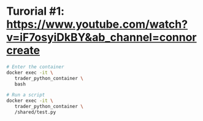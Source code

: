 # Turorial #1: https://www.youtube.com/watch?v=iF7osyiDkBY&ab_channel=connorcreate



```bash
# Enter the container
docker exec -it \
   trader_python_container \
   bash

# Run a script
docker exec -it \
   trader_python_container \
   /shared/test.py

```

```python

```